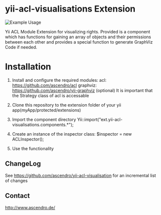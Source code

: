 yii-acl-visualisations Extension
=====================

![Example Usage](http://i.imgur.com/IZmbXk4.png)

Yii ACL Module Extension for visualizing rights.
Provided is a component which has functions for gaining an array of objects and their permissions between each other
and provides a special function to generate GraphViz Code if needed.

Installation
============

1. Install and configure the required modules:
   acl: https://github.com/ascendro/acl
   graphviz: https://github.com/ascendro/yii-graphviz (optional)
   It is important that the Strategy class of acl is accessable

2. Clone this repository to the extension folder of your yii app(myApp/protected/extensions)

3. Import the component directory Yii::import("ext.yii-acl-visualisations.components.*");

4. Create an instance of the inspector class: $inspector = new ACLInspector();

5. Use the functionality


ChangeLog
---------

See https://github.com/ascendro/yii-acl-visualisation for an incremental list of changes

Contact
-------

http://www.ascendro.de/